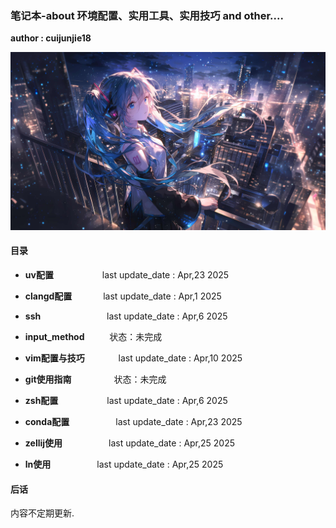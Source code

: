 ### 笔记本-about 环境配置、实用工具、实用技巧 and other....

**author : cuijunjie18**

![初音未来](background/blue_girl.png)

#### 目录

- **uv配置**        &emsp;&emsp;&emsp;&emsp;&emsp;    last update_date : Apr,23 2025
- **clangd配置**    &emsp;&emsp;&emsp;    last update_date : Apr,1 2025
- **ssh**            &emsp;&emsp;&emsp;&emsp;&emsp;&emsp;&emsp;   last update_date : Apr,6 2025
- **input_method**  &emsp; &emsp; 状态：未完成 
- **vim配置与技巧**   &emsp;&emsp; &emsp;     last update_date : Apr,10 2025

- **git使用指南** &emsp;&emsp; &emsp;&emsp; 状态：未完成
- **zsh配置**     &emsp;&emsp;&emsp;&emsp;&emsp; last update_date : Apr,6 2025
- **conda配置** &emsp;&emsp;&emsp;&emsp;&emsp;last update_date : Apr,23 2025
- **zellij使用** &emsp;&emsp;&emsp;&emsp;&emsp;last update_date : Apr,25 2025
- **ln使用** &emsp;&emsp;&emsp;&emsp;&emsp;last update_date : Apr,25 2025

#### 后话

内容不定期更新.